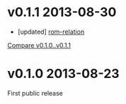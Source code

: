 # v0.1.1 2013-08-30

* [updated] [rom-relation](https://github.com/rom-rb/rom-relation/blob/v0.1.1/Changelog.md#v011-2013-08-30)

[Compare v0.1.0..v0.1.1](https://github.com/rom-rb/rom-relation/compare/v0.1.0...v0.1.1)

# v0.1.0 2013-08-23

First public release
